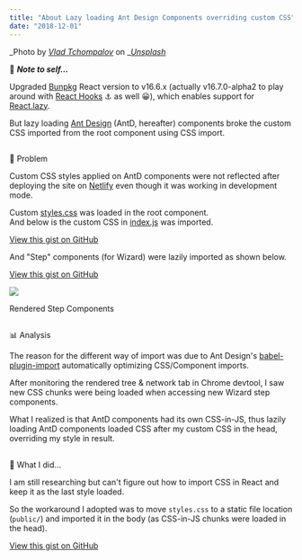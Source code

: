 ```yaml
---
title: "About Lazy loading Ant Design Components overriding custom CSS"
date: "2018-12-01"
---
```


_Photo by _[_Vlad Tchompalov_](https://unsplash.com/photos/dQkXoqQLn40?utm_source=unsplash&utm_medium=referral&utm_content=creditCopyText)_ on _[_Unsplash_](https://unsplash.com/?utm_source=unsplash&utm_medium=referral&utm_content=creditCopyText)

🎵 _**Note to self...**_

Upgraded [Bunpkg](https://bunpkg.com/) React version to v16.6.x (actually v16.7.0-alpha2 to play around with [React Hooks](https://reactjs.org/hooks) ⚓ as well 😀), which enables support for [React.lazy](https://reactjs.org/docs/code-splitting.html#reactlazy).

But lazy loading [Ant Design](https://ant.design/) (AntD, hereafter) components broke the custom CSS imported from the root component using CSS import.

##   
🤔 Problem

Custom CSS styles applied on AntD components were not reflected after deploying the site on [Netlify](https://bunpkg-hooks.netlify.com/) even though it was working in development mode.

Custom [styles.css](https://github.com/dance2die/bunpkg-client/blob/master/src/styles.css) was loaded in the root component.   
And below is the custom CSS in [index.js](https://github.com/dance2die/bunpkg-client/commit/4ee940ea14269a9ac85aa6080d5405cf089504cc#diff-1fdf421c05c1140f6d71444ea2b27638) was imported.

<script src="https://gist.github.com/dance2die/81217485264ccab442ad58026f245433.js"></script>

<a href="https://gist.github.com/dance2die/81217485264ccab442ad58026f245433">View this gist on GitHub</a>

And "Step" components (for Wizard) were lazily imported as shown below.

<script src="https://gist.github.com/dance2die/ea0b127fd9a13a274f70b6a8b9afe952.js"></script>

<a href="https://gist.github.com/dance2die/ea0b127fd9a13a274f70b6a8b9afe952">View this gist on GitHub</a>

![](https://www.slightedgecoder.com/wp-content/uploads/2018/12/step-components.jpg)

Rendered Step Components

##   
📊 Analysis

The reason for the different way of import was due to Ant Design's [babel-plugin-import](https://github.com/ant-design/babel-plugin-import) automatically optimizing CSS/Component imports.

After monitoring the rendered tree & network tab in Chrome devtool, I saw new CSS chunks were being loaded when accessing new Wizard step components.

What I realized is that AntD components had its own CSS-in-JS, thus lazily loading AntD components loaded CSS after my custom CSS in the head, overriding my style in result.

##   
👷 What I did...

I am still researching but can't figure out how to import CSS in React and keep it as the last style loaded.

So the workaround I adopted was to move `styles.css` to a static file location (`public/`) and imported it in the body (as CSS-in-JS chunks were loaded in the head).

<script src="https://gist.github.com/dance2die/7a47a15b719a3cf2b2a7979306b04ded.js"></script>

<a href="https://gist.github.com/dance2die/7a47a15b719a3cf2b2a7979306b04ded">View this gist on GitHub</a>
